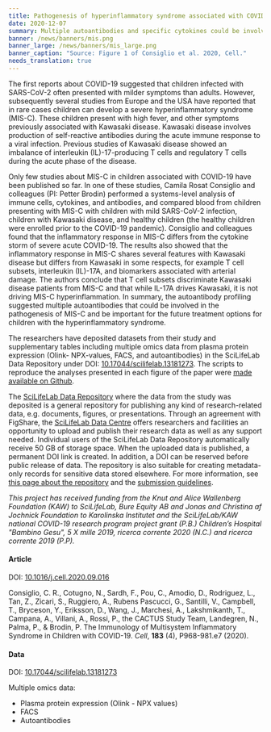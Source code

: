 ```yaml
---
title: Pathogenesis of hyperinflammatory syndrome associated with COVID-19 in children # short
date: 2020-12-07
summary: Multiple autoantibodies and specific cytokines could be involved in the pathogenesis of MISC-C associated with COVID-19. Data and code made available in open repositories.
banner: /news/banners/mis.png
banner_large: /news/banners/mis_large.png
banner_caption: "Source: Figure 1 of Consiglio et al. 2020, Cell."
needs_translation: true
---
```


The first reports about COVID-19 suggested that children infected with SARS-CoV-2 often presented with milder symptoms than adults. However, subsequently several studies from Europe and the USA have reported that in rare cases children can develop a severe hyperinflammatory syndrome (MIS-C). These children present with high fever, and other symptoms previously associated with Kawasaki disease. Kawasaki disease involves production of self-reactive antibodies during the acute immune response to a viral infection. Previous studies of Kawasaki disease showed an imbalance of interleukin (IL)-17-producing T cells and regulatory T cells during the acute phase of the disease.

Only few studies about MIS-C in children associated with COVID-19 have been published so far. In one of these studies, Camila Rosat Consiglio and colleagues (PI: Petter Brodin) performed a systems-level analysis of immune cells, cytokines, and antibodies, and compared blood from children presenting with MIS-C with children with mild SARS-CoV-2 infection, children with Kawasaki disease, and healthy children (the healthy children were enrolled prior to the COVID-19 pandemic). Consiglio and colleagues found that the inflammatory response in MIS-C differs from the cytokine storm of severe acute COVID-19. The results also showed that the inflammatory response in MIS-C shares several features with Kawasaki disease but differs from Kawasaki in some respects, for example T cell subsets, interleukin (IL)-17A, and biomarkers associated with arterial damage. The authors conclude that T cell subsets discriminate Kawasaki disease patients from MIS-C and that while IL-17A drives Kawasaki, it is not driving MIS-C hyperinflammation. In summary, the autoantibody profiling suggested multiple autoantibodies that could be involved in the pathogenesis of MIS-C and be important for the future treatment options for children with the hyperinflammatory syndrome.

The researchers have deposited datasets from their study and supplementary tables including multiple omics data from plasma protein expression (Olink- NPX-values, FACS, and autoantibodies) in the SciLifeLab Data Repository under DOI: [10.17044/scilifelab.13181273](https://doi.org/10.17044/scilifelab.13181273). The scripts to reproduce the analyses presented in each figure of the paper were [made available on Github](https://github.com/Brodinlab/MIS-C_manuscript).

The [SciLifeLab Data Repository](https://scilifelab.figshare.com/) where the data from the study was deposited is a general repository for publishing any kind of research-related data, e.g. documents, figures, or presentations. Through an agreement with FigShare, the [SciLifeLab Data Centre](https://scilifelab.se/data/) offers researchers and facilities an opportunity to upload and publish their research data as well as any support needed. Individual users of the SciLifeLab Data Repository automatically receive 50 GB of storage space. When the uploaded data is published, a permanent DOI link is created. In addition, a DOI can be reserved before public release of data. The repository is also suitable for creating metadata-only records for sensitive data stored elsewhere. For more information, see [this page about the repository](https://www.scilifelab.se/data/repository) and the [submission guidelines](https://www.scilifelab.se/data/repository/submission/).

*This project has received funding from the Knut and Alice Wallenberg Foundation (KAW) to SciLifeLab, Bure Equity AB and Jonas and Christina af Jochnick Foundation to Karolinska Institutet and the SciLifeLab/KAW national COVID-19 research program project grant (P.B.) Children’s Hospital "Bambino Gesu", 5 X mille 2019, ricerca corrente 2020 (N.C.) and ricerca corrente 2019 (P.P).*

#### Article

DOI: [10.1016/j.cell.2020.09.016](https://doi.org/10.1016/j.cell.2020.09.016)

Consiglio, C. R., Cotugno, N., Sardh, F., Pou, C., Amodio, D., Rodriguez, L., Tan, Z., Zicari, S., Ruggiero, A., Rubens Pascucci, G., Santilli, V., Campbell, T., Bryceson, Y., Eriksson, D., Wang, J., Marchesi, A., Lakshmikanth, T., Campana, A., Villani, A., Rossi, P., the CACTUS Study Team, Landegren, N., Palma, P., & Brodin, P. The Immunology of Multisystem Inflammatory Syndrome in Children with COVID-19. *Cell*, **183** (4), P968-981.e7 (2020).

#### Data

DOI: [10.17044/scilifelab.13181273](https://doi.org/10.17044/scilifelab.13181273)

Multiple omics data:
* Plasma protein expression (Olink - NPX values)
* FACS
* Autoantibodies
